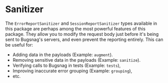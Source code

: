 # Sanitizer

The `ErrorReportSanitizer` and `SessionReportSanitizer` types available in this package are perhaps among the most powerful features of this package.
They allow you to modify the request body just before it's being sent to Bugsnag's servers, and even prevent the reporting entirely.
This can be useful for:

-   Adding data in the payloads (Example: `augment`).
-   Removing sensitive data in the payloads (Example: `sanitize`).
-   Verifying calls to Bugsnag in tests (Example: `tests`),
-   Improving inaccurate error grouping (Example: `grouping`),
-   etc.
